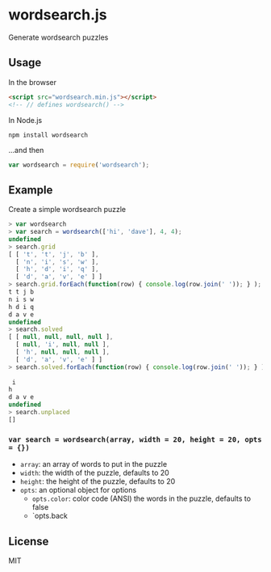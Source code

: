 wordsearch.js
=============

Generate wordsearch puzzles

Usage
-----

In the browser

``` html
<script src="wordsearch.min.js"></script>
<!-- // defines wordsearch() -->
```

In Node.js

    npm install wordsearch

...and then

``` js
var wordsearch = require('wordsearch');
```

Example
-------

Create a simple wordsearch puzzle

``` js
> var wordsearch
> var search = wordsearch(['hi', 'dave'], 4, 4);
undefined
> search.grid
[ [ 't', 't', 'j', 'b' ],
  [ 'n', 'i', 's', 'w' ],
  [ 'h', 'd', 'i', 'q' ],
  [ 'd', 'a', 'v', 'e' ] ]
> search.grid.forEach(function(row) { console.log(row.join(' ')); } );
t t j b
n i s w
h d i q
d a v e
undefined
> search.solved
[ [ null, null, null, null ],
  [ null, 'i', null, null ],
  [ 'h', null, null, null ],
  [ 'd', 'a', 'v', 'e' ] ]
> search.solved.forEach(function(row) { console.log(row.join(' ')); } );
   
 i  
h   
d a v e
undefined
> search.unplaced
[]
```

### `var search = wordsearch(array, width = 20, height = 20, opts = {})`

- `array`: an array of words to put in the puzzle
- `width`: the width of the puzzle, defaults to 20
- `height`: the height of the puzzle, defaults to 20
- `opts`: an optional object for options
    - `opts.color`: color code (ANSI) the words in the puzzle, defaults to false
    - `opts.back

License
-------

MIT
